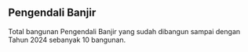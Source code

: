 ## Pengendali Banjir
Total bangunan Pengendali Banjir yang sudah dibangun sampai dengan Tahun 2024 sebanyak 10 bangunan.